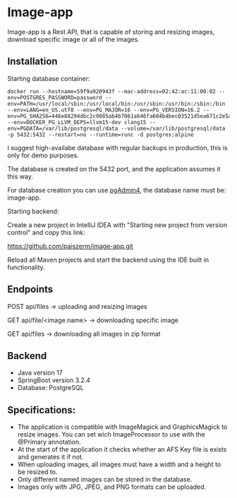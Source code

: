# Image-app

Image-app is a Rest API, that is capable of storing and resizing images, download specific image or all of the images.

## Installation

Starting database container:

```
docker run --hostname=59f9a920943f --mac-address=02:42:ac:11:00:02 --env=POSTGRES_PASSWORD=password --env=PATH=/usr/local/sbin:/usr/local/bin:/usr/sbin:/usr/bin:/sbin:/bin --env=LANG=en_US.utf8 --env=PG_MAJOR=16 --env=PG_VERSION=16.2 --env=PG_SHA256=446e88294dbc2c9085ab4b7061a646fa604b4bec03521d5ea671c2e5ad9b2952 --env=DOCKER_PG_LLVM_DEPS=llvm15-dev	clang15 --env=PGDATA=/var/lib/postgresql/data --volume=/var/lib/postgresql/data -p 5432:5432 --restart=no --runtime=runc -d postgres:alpine
```
I suggest high-availabe database with regular backups in production, this is only for demo purposes.

The database is created on the 5432 port, and the application assumes it this way.

For database creation you can use [pgAdmin4](https://www.pgadmin.org/download/pgadmin-4-windows/), the database name must be: image-app.

Starting backend:

Create a new project in IntelliJ IDEA with "Starting new project from version control" and copy this link: 

https://github.com/pajszerm/image-app.git

Reload all Maven projects and start the backend using the IDE built in functionality.

## Endpoints

POST api/files -> uploading and resizing images

GET api/file/<image.name> -> downloading specific image

GET api/files -> downloading all images in zip format

## Backend

- Java version 17
- SpringBoot version 3.2.4
- Database: PostgreSQL

## Specifications:

- The application is compatible with ImageMagick and GraphicsMagick to resize images. You can set wich ImageProcessor to use with the @Primary annotation.
- At the start of the application it checks whether an AFS Key file is exists and generates it if not.
- When uploading images, all images must have a width and a height to be resized to.
- Only different named images can be stored in the database.
- Images only with JPG, JPEG, and PNG formats can be uploaded.
